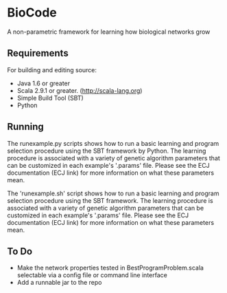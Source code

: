 BioCode
========

A non-parametric framework for learning how biological networks grow

Requirements
------------

For building and editing source:
* Java 1.6 or greater
* Scala 2.9.1 or greater. (http://scala-lang.org)
* Simple Build Tool (SBT) 
* Python

Running
-------

The runexample.py scripts shows how to run a basic learning and program
selection procedure using the SBT framework by Python. The learning procedure is
associated with a variety of genetic algorithm parameters that can be
customized in each example's '.params' file.  Please see the ECJ documentation
(ECJ link) for more information on what these parameters mean.

The 'runexample.sh' script shows how to run a basic learning and program
selection procedure using the SBT framework.  The learning procedure is
associated with a variety of genetic algorithm parameters that can be
customized in each example's '.params' file.  Please see the ECJ documentation
(ECJ link) for more information on what these parameters mean.

To Do
-----

* Make the network properties tested in BestProgramProblem.scala selectable via
  a config file or command line interface
* Add a runnable jar to the repo
